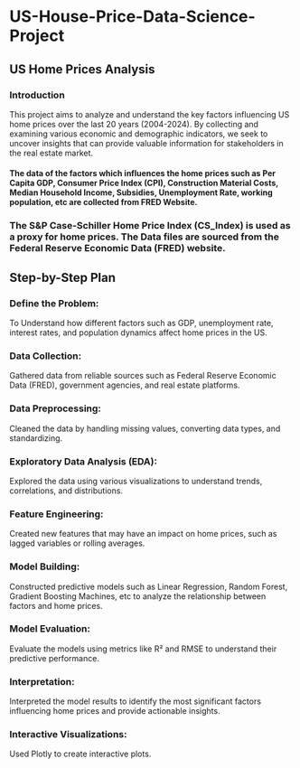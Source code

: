# US-House-Price-Data-Science-Project

## US Home Prices Analysis
### Introduction
This project aims to analyze and understand the key factors influencing US home prices over the last 20 years (2004-2024). By collecting and examining various economic and demographic indicators, we seek to uncover insights that can provide valuable information for stakeholders in the real estate market.
#### The data of the factors which influences the home prices such as Per Capita GDP, Consumer Price Index (CPI), Construction Material Costs, Median Household Income, Subsidies, Unemployment Rate, working population, etc are collected from FRED Website.

### The S&P Case-Schiller Home Price Index (CS_Index) is used as a proxy for home prices. The Data files are sourced from the Federal Reserve Economic Data (FRED) website.

## Step-by-Step Plan

### Define the Problem:
To Understand how different factors such as GDP, unemployment rate, interest rates, and population dynamics affect home prices in the US.

### Data Collection: 
Gathered data from reliable sources such as Federal Reserve Economic Data (FRED), government agencies, and real estate platforms.

### Data Preprocessing: 
Cleaned the data by handling missing values, converting data types, and standardizing.

### Exploratory Data Analysis (EDA): 
Explored the data using various visualizations to understand trends, correlations, and distributions.

### Feature Engineering: 
Created new features that may have an impact on home prices, such as lagged variables or rolling averages.

### Model Building: 
Constructed predictive models such as Linear Regression, Random Forest, Gradient Boosting Machines, etc to analyze the relationship between factors and home prices.

### Model Evaluation: 
Evaluate the models using metrics like R² and RMSE  to understand their predictive performance.

### Interpretation: 
Interpreted the model results to identify the most significant factors influencing home prices and provide actionable insights.

### Interactive Visualizations: 
Used Plotly to create interactive plots.
